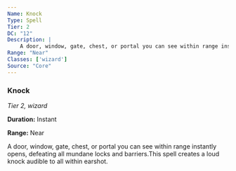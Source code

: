 ```yaml
---
Name: Knock
Type: Spell
Tier: 2
DC: "12"
Description: |
    A door, window, gate, chest, or portal you can see within range instantly opens, defeating all mundane locks and barriers.This spell creates a loud knock audible to all within earshot.Duration: "Instant"
Range: "Near"
Classes: ['wizard']
Source: "Core"
---
```


### Knock

_Tier 2, wizard_

**Duration:** Instant

**Range:** Near

A door, window, gate, chest, or portal you can see within range instantly opens, defeating all mundane locks and barriers.This spell creates a loud knock audible to all within earshot.

